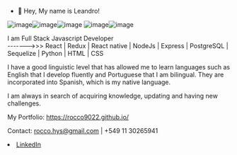 - 👋 Hey, My name is Leandro!

![image](https://user-images.githubusercontent.com/74310843/117820170-a6bd3180-b240-11eb-9cf8-7e71296e9a55.png)![image](https://user-images.githubusercontent.com/74310843/117820364-db30ed80-b240-11eb-9d78-bd05f3e02f98.png)![image](https://user-images.githubusercontent.com/74310843/117820660-1df2c580-b241-11eb-99ea-1a283d6a4dec.png) ![image](https://user-images.githubusercontent.com/74310843/117820738-32cf5900-b241-11eb-8c76-90cd51d07b35.png)![image](https://user-images.githubusercontent.com/74310843/117820756-37940d00-b241-11eb-8706-c2e00229a35d.png)





I am Full Stack Javascript Developer  
    ------->>>        React | Redux | React native | NodeJs | Express | PostgreSQL | Sequelize | Python |  HTML | CSS

I have a good linguistic level that has allowed me to learn languages such as English that I develop fluently and Portuguese that I am bilingual. They are incorporated into Spanish, which is my native language. 

I am always in search of acquiring knowledge, updating and having new challenges.

My Portfolio: https://rocco9022.github.io/

Contact: 
rocco.hys@gmail.com | +549 11 30265941 

<li><a href="https://www.linkedin.com/in/leandro-rocco/" class="icon brands fa-linkedin-in"><span class="label">LinkedIn</span></a></li>
